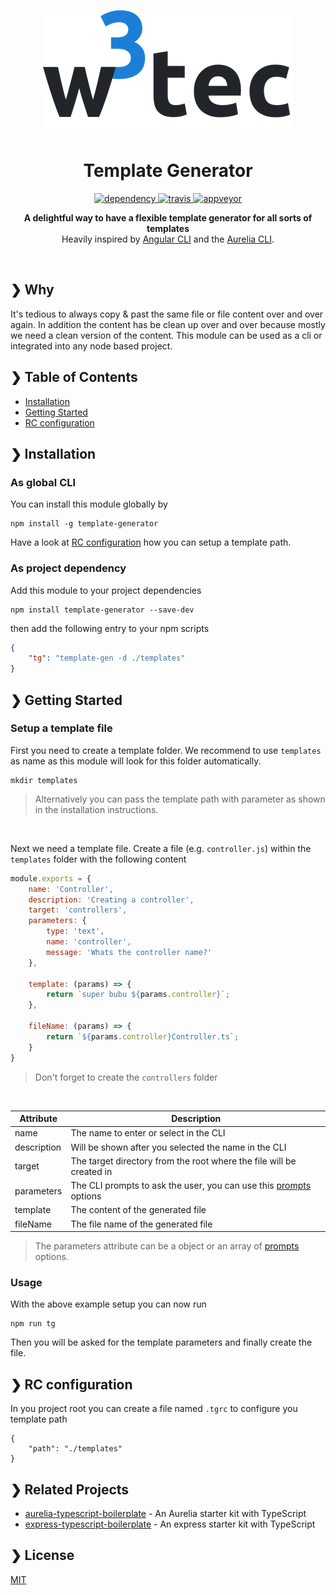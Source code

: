 <p align="center">
  <img src="./w3tec-logo.png" alt="w3tec" width="400" />
</p>

<h1 align="center">Template Generator</h1>

<p align="center">
  <a href="https://david-dm.org/w3tecch/template-generator">
    <img src="https://david-dm.org/w3tecch/template-generator/status.svg?style=flat" alt="dependency" />
  </a>
  <a href="https://travis-ci.org/w3tecch/template-generator">
    <img src="https://travis-ci.org/w3tecch/template-generator.svg?branch=master" alt="travis" />
  </a>
  <a href="https://ci.appveyor.com/project/dweber019/template-generator/branch/master">
    <img src="https://ci.appveyor.com/api/projects/status/f8e7jdm8v58hcwpq/branch/master?svg=true&passingText=Windows%20passing&pendingText=Windows%20pending&failingText=Windows%20failing" alt="appveyor" />
  </a>
</p>

<p align="center">
  <b>A delightful way to have a flexible template generator for all sorts of templates</b></br>
  Heavily inspired by <a href="https://github.com/angular/angular-cli/wiki/generate">Angular CLI</a> and the <a href="http://aurelia.io/docs/build-systems/aurelia-cli#generators">Aurelia CLI</a>.
</p>

<br />

## ❯ Why

It's tedious to always copy & past the same file or file content over and over again. In addition the content has be clean up over and over because mostly we need a clean version of the content. This module can be used as a cli or integrated into any node based project.

## ❯ Table of Contents

- [Installation](#-installation)
- [Getting Started](#-getting-started)
- [RC configuration](#-rc-configuration)

## ❯ Installation

### As global CLI
You can install this module globally by
```shell
npm install -g template-generator
```

Have a look at [RC configuration](#-RC-configuration) how you can setup a template path.

### As project dependency
Add this module to your project dependencies
```shell
npm install template-generator --save-dev
```

then add the following entry to your npm scripts
```json
{
    "tg": "template-gen -d ./templates"
}
```

## ❯ Getting Started

### Setup a template file

First you need to create a template folder. We recommend to use `templates` as name as this module will look for this folder automatically.
```shell
mkdir templates
```
> Alternatively you can pass the template path with parameter as shown in the installation instructions.

<br>

Next we need a template file. Create a file (e.g. `controller.js`) within the `templates` folder with the following content
```javascript
module.exports = {
    name: 'Controller',
    description: 'Creating a controller',
    target: 'controllers',
    parameters: {
        type: 'text',
        name: 'controller',
        message: 'Whats the controller name?'
    },

    template: (params) => {
        return `super bubu ${params.controller}`;
    },

    fileName: (params) => {
        return `${params.controller}Controller.ts`;
    }
}
```
> Don't forget to create the `controllers` folder

<br>

| Attribute      | Description |
| -------------- | ----------- |
| name           | The name to enter or select in the CLI |
| description    | Will be shown after you selected the name in the CLI |
| target         | The target directory from the root where the file will be created in |
| parameters     | The CLI prompts to ask the user, you can use this [prompts](https://github.com/terkelg/prompts) options |
| template       | The content of the generated file |
| fileName       | The file name of the generated file |

> The parameters attribute can be a object or an array of [prompts](https://github.com/terkelg/prompts) options.

### Usage
With the above example setup you can now run
```shell
npm run tg
```

Then you will be asked for the template parameters and finally create the file.


## ❯ RC configuration
In you project root you can create a file named `.tgrc` to configure you template path
```shell
{
    "path": "./templates"
}
```


## ❯ Related Projects

- [aurelia-typescript-boilerplate](https://github.com/w3tecch/aurelia-typescript-boilerplate) - An Aurelia starter kit with TypeScript
- [express-typescript-boilerplate](https://github.com/w3tecch/express-typescript-boilerplate) - An express starter kit with TypeScript

## ❯ License

[MIT](/LICENSE)